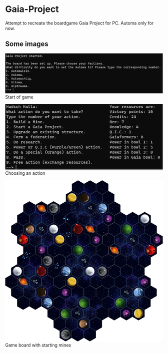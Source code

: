 # Gaia-Project
Attempt to recreate the boardgame Gaia Project for PC. Automa only for now.

## Some images
![Start of the game](https://github.com/Seawolf159/Gaia-Project/blob/master/Images/Github%20Images/Start%20of%20the%20game.png)
Start of game

![Choosing an action](https://github.com/Seawolf159/Gaia-Project/blob/master/Images/Github%20Images/Choosing%20an%20action.png)
Choosing an action

![Game board with starting mines](https://github.com/Seawolf159/Gaia-Project/blob/master/Images/Github%20Images/Game%20board%20with%20starting%20mines.png)
Game board with starting mines
